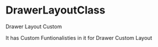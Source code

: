 # DrawerLayoutClass
Drawer Layout Custom

It has Custom Funtionalisties in it for Drawer Custom Layout
